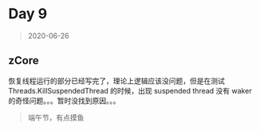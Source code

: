 # Day 9

> 2020-06-26

## zCore

恢复线程运行的部分已经写完了，理论上逻辑应该没问题，但是在测试 Threads.KillSuspendedThread 的时候，出现 suspended thread 没有 waker 的奇怪问题。。。暂时没找到原因。。。

> 端午节，有点摸鱼

